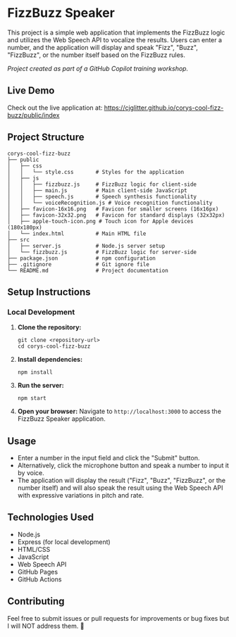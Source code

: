 # FizzBuzz Speaker

This project is a simple web application that implements the FizzBuzz logic and utilizes the Web Speech API to vocalize the results. Users can enter a number, and the application will display and speak "Fizz", "Buzz", "FizzBuzz", or the number itself based on the FizzBuzz rules.

_Project created as part of a GitHub Copilot training workshop._

## Live Demo

Check out the live application at: https://cjglitter.github.io/corys-cool-fizz-buzz/public/index

## Project Structure

```
corys-cool-fizz-buzz
├── public
│   ├── css
│   │   └── style.css       # Styles for the application
│   ├── js
│   │   ├── fizzbuzz.js     # FizzBuzz logic for client-side
│   │   ├── main.js         # Main client-side JavaScript
│   │   ├── speech.js       # Speech synthesis functionality
│   │   └── voiceRecognition.js # Voice recognition functionality
│   ├── favicon-16x16.png   # Favicon for smaller screens (16x16px)
│   ├── favicon-32x32.png   # Favicon for standard displays (32x32px)
│   ├── apple-touch-icon.png # Touch icon for Apple devices (180x180px)
│   └── index.html          # Main HTML file
├── src
│   ├── server.js           # Node.js server setup
│   └── fizzbuzz.js         # FizzBuzz logic for server-side
├── package.json            # npm configuration
├── .gitignore              # Git ignore file
└── README.md               # Project documentation
```

## Setup Instructions

### Local Development

1. **Clone the repository:**
   ```
   git clone <repository-url>
   cd corys-cool-fizz-buzz
   ```

2. **Install dependencies:**
   ```
   npm install
   ```

3. **Run the server:**
   ```
   npm start
   ```

4. **Open your browser:**
   Navigate to `http://localhost:3000` to access the FizzBuzz Speaker application.

## Usage

- Enter a number in the input field and click the "Submit" button.
- Alternatively, click the microphone button and speak a number to input it by voice.
- The application will display the result ("Fizz", "Buzz", "FizzBuzz", or the number itself) and will also speak the result using the Web Speech API with expressive variations in pitch and rate.

## Technologies Used

- Node.js
- Express (for local development)
- HTML/CSS
- JavaScript
- Web Speech API
- GitHub Pages
- GitHub Actions

## Contributing

Feel free to submit issues or pull requests for improvements or bug fixes but I will NOT address them. 🤪
